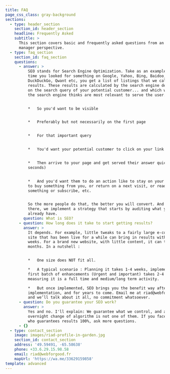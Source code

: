 ```yaml
---
title: FAQ
page_css_class: gray-background
sections:
  - type: header_section
    section_id: header_section
    headline: Frequently Asked
    subtitle: >
      This section covers basic and frequently asked questions from an SME
      manager perspective.
  - type: faq_section
    section_id: faq_section
    questions:
      - answer: >
          SEO stands for Search Engine Optimization. Take as an example the last
          time you looked for something on Google, Yahoo, Bing, Baidoo, Yandex,
          DuckDuckGo, Qwant etc, you get a list of listings that we call
          results. These results are calculated by the search engine depending
          on the search query of your potential customer... and which website
          the search engine thinks are most relevant to serve the user.


          *   So you'd want to be visible


          *   Preferably but not necessarily on the first page


          *   For that important query


          *   You'd want your potential customer to click on your link


          *   Then arrive to your page and get served their answer quickly (2
          seconds)


          *   And you'd want them to do an action like to stay on your website,
          to buy something from you, or return on a next visit, or read
          something or subscribe, etc.


          So the more people do that, the better you will convert. And to reach
          there, we implement a strategy that starts by auditing what you
          already have.
        question: What is SEO?
      - question: How long does it take to start getting results?
        answer: >
          It depends. For example, little tweaks to a fairly large e-commerce
          site that has been live for a while can bring in results within 1 to 3
          weeks. For a brand new website, with little content, it can take
          months. In a nutshell : 


          *   One size does NOT fit all.

          *   A typical scenario : Planning it takes 1-4 weeks, implementing the
          first batch of enhancements (Urgent and important) takes 2-4 weeks,
          measuring it is a full time and medium/long term activity.

          *   But once implemented, SEO brings you the benefit way after the
          implementation, and for years to come. Email me at riad@webforgood.fr
          and we’ll talk about it all, no commitment whatsoever.
      - question: Do you guarantee your SEO work?
        answer: >
          Yes and no. I'll explain: We guarantee what we control, and an
          overnight change of algorithm is not one of them. If you face any SEO
          who guarantees results 100%, ask more questions. 
      - {}
  - type: contact_section
    image: images/riad-profile-in-garden.jpg
    section_id: contact_section
    address: '49.59491, -65.58638'
    phone: +33.6.29.15.98.58
    email: riad@webforgood.fr
    mapUrl: 'https://wa.me/33629159858'
template: advanced
---
```


